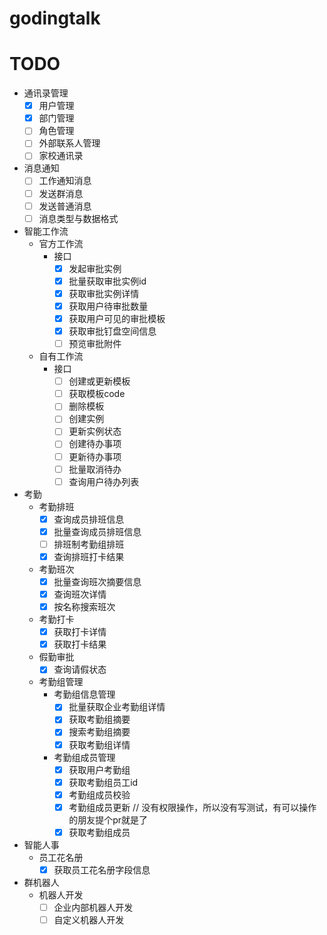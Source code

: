 # godingtalk

# TODO
- 通讯录管理
    - [x] 用户管理
    - [x] 部门管理
    - [ ] 角色管理
    - [ ] 外部联系人管理
    - [ ] 家校通讯录
- 消息通知
    - [ ] 工作通知消息
    - [ ] 发送群消息
    - [ ] 发送普通消息
    - [ ] 消息类型与数据格式
- 智能工作流
    - 官方工作流
        - 接口
            - [x] 发起审批实例
            - [x] 批量获取审批实例id
            - [x] 获取审批实例详情
            - [x] 获取用户待审批数量
            - [x] 获取用户可见的审批模板
            - [x] 获取审批钉盘空间信息
            - [ ] 预览审批附件
    - 自有工作流
        - 接口
            - [ ] 创建或更新模板
            - [ ] 获取模板code
            - [ ] 删除模板
            - [ ] 创建实例
            - [ ] 更新实例状态
            - [ ] 创建待办事项
            - [ ] 更新待办事项
            - [ ] 批量取消待办
            - [ ] 查询用户待办列表
            
- 考勤
    - 考勤排班
        - [x] 查询成员排班信息
        - [x] 批量查询成员排班信息
        - [ ] 排班制考勤组排班
        - [x] 查询排班打卡结果
    - 考勤班次
        - [x] 批量查询班次摘要信息
        - [x] 查询班次详情
        - [x] 按名称搜索班次
    - 考勤打卡
        - [x] 获取打卡详情
        - [x] 获取打卡结果
    - 假勤审批
        - [x] 查询请假状态
    - 考勤组管理
        - 考勤组信息管理
            - [x] 批量获取企业考勤组详情
            - [x] 获取考勤组摘要
            - [x] 搜索考勤组摘要
            - [x] 获取考勤组详情
        - 考勤组成员管理
            - [x] 获取用户考勤组
            - [x] 获取考勤组员工id
            - [x] 考勤组成员校验
            - [x] 考勤组成员更新 // 没有权限操作，所以没有写测试，有可以操作的朋友提个pr就是了
            - [x] 获取考勤组成员

- 智能人事
    - 员工花名册
        - [x] 获取员工花名册字段信息

- 群机器人
    - 机器人开发
        - [ ] 企业内部机器人开发
        - [ ] 自定义机器人开发
